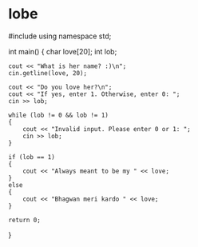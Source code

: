 # lobe
#include <iostream>
using namespace std;

int main()
{
    char love[20];
    int lob;
    
    cout << "What is her name? :)\n";
    cin.getline(love, 20);
    
    cout << "Do you love her?\n";
    cout << "If yes, enter 1. Otherwise, enter 0: ";
    cin >> lob;
    
    while (lob != 0 && lob != 1)
    {
        cout << "Invalid input. Please enter 0 or 1: ";
        cin >> lob;
    }
    
    if (lob == 1)
    {
        cout << "Always meant to be my " << love;
    }
    else
    {
        cout << "Bhagwan meri kardo " << love;
    }
    
    return 0;
}

